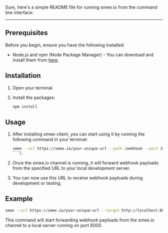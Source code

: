 Sure, here's a simple README file for running smee.io from the command line interface:

---

## Prerequisites

Before you begin, ensure you have the following installed:

- Node.js and npm (Node Package Manager) - You can download and install them from [here](https://nodejs.org/).

## Installation

1. Open your terminal.

2. Install the packages:

   ```bash
   npm install
   ```

## Usage

1. After installing smee-client, you can start using it by running the following command in your terminal:

   ````bash
   smee --url https://smee.io/your-unique-url --path /webhook --port 3000
   ```l.

   ````

2. Once the smee.io channel is running, it will forward webhook payloads from the specified URL to your local development server.

3. You can now use this URL to receive webhook payloads during development or testing.

## Example

```bash
smee --url https://smee.io/your-unique-url --target http://localhost:8000
```

This command will start forwarding webhook payloads from the smee.io channel to a local server running on port 8000.
